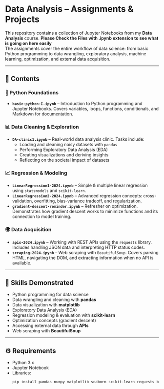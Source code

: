 # Data Analysis – Assignments & Projects

This repository contains a collection of Jupyter Notebooks from my **Data Analysis** course.  **Please Check the Files with .ipynb extension to see what is going on here easily**  
The assignments cover the entire workflow of data science: from basic Python programming to data wrangling, exploratory analysis, machine learning, optimization, and external data acquisition.  

---

## 📂 Contents

### 🐍 Python Foundations
- **`basic-python-I.ipynb`** – Introduction to Python programming and Jupyter Notebooks. Covers variables, loops, functions, conditionals, and Markdown for documentation.

### 📊 Data Cleaning & Exploration
- **`DA-clinic1.ipynb`** – Real-world data analysis clinic. Tasks include:
  - Loading and cleaning noisy datasets with `pandas`
  - Performing Exploratory Data Analysis (EDA)
  - Creating visualizations and deriving insights
  - Reflecting on the societal impact of datasets

### 📈 Regression & Modeling
- **`LinearRegression1-2024.ipynb`** – Simple & multiple linear regression using `statsmodels` and `scikit-learn`.  
- **`LinearRegression2-2024.ipynb`** – Advanced regression concepts: cross-validation, overfitting, bias-variance tradeoff, and regularization.  
- **`gradient-descent-reminder.ipynb`** – Refresher on optimization. Demonstrates how gradient descent works to minimize functions and its connection to model training.

### 🌍 Data Acquisition
- **`apis-2024.ipynb`** – Working with REST APIs using the `requests` library. Includes handling JSON data and interpreting HTTP status codes.  
- **`scraping-2024.ipynb`** – Web scraping with `BeautifulSoup`. Covers parsing HTML, navigating the DOM, and extracting information when no API is available.

---

## 🚀 Skills Demonstrated
- Python programming for data science  
- Data wrangling and cleaning with **pandas**  
- Data visualization with **matplotlib**  
- Exploratory Data Analysis (EDA)  
- Regression modeling & evaluation with **scikit-learn**  
- Optimization concepts (gradient descent)  
- Accessing external data through **APIs**  
- Web scraping with **BeautifulSoup**

---

## ⚙️ Requirements
- Python 3.x  
- Jupyter Notebook  
- Libraries:  
  ```bash
  pip install pandas numpy matplotlib seaborn scikit-learn requests beautifulsoup4
